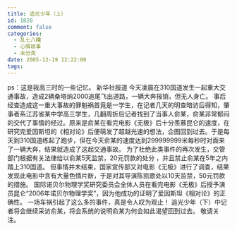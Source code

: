 ```yaml
---
title: 追光少年（上）
id: 1828
comment: false
categories:
  - 乱七八糟
  - 心情琐事
  - 未分类
date: 2005-12-19 12:22:00
tags:
---
```


ps：这是我高三时的一些记忆。
新华社报道 今天凌晨在310国道发生一起重大交通事故，造成2辆桑塔纳2000追尾飞出道路，一辆大奔报销，但无人身亡。
事后经查造成这一重大事故的罪魁祸首竟是一学生，在记者几天的明查暗访后得知，肇事者系江苏省某中学高三学生，几翻周折后记者找到了当事人俞某，俞某非常郁闷的交代了事情的经过。原来是俞某在看完电影《无极》后十分羡慕昆仑的速度，在研究完爱因斯坦的《相对论》后便萌发了超越光速的想法，企图回到过去。于是每天到310国道练起了跑步，但在今天俞某的速度达到299999999米每秒时对面来了一辆大奔，结果就造成了这起交通事故。
为了杜绝此类事件的再次发生，交管部门根据有关法律给以俞某5天监禁，20元罚款的处分 ，并且禁止俞某在5年之内踏上310国道。
但事情并未结束，国家宣传部又对电影《无极》进行了调查，结果发现此电影中含有大量色情片断，于是对其导演陈凯歌处以10天监禁，50元罚款的措施。
国际诺贝尔物理学奖研究委员会全体人员在看完电影《无极》后授予演员昆仑“2006年诺贝尔物理学奖”，因为他成功的证明了爱因斯坦《相对论》的正确性。
一场车祸引起了这么多的事件，真是令人叹为观止！
追光少年（下）中记者将会继续采访俞某，将会系统的说明俞某为何会如此渴望回到过去。
敬请关注。